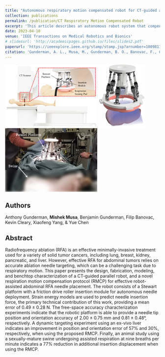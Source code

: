 ```yaml
---
title: "Autonomous respiratory motion compensated robot for CT-guided abdominal radiofrequency ablations"
collection: publications
permalink: /publication/CT Respiratory Motion Compensated Robot
excerpt: 'This article describes an autonomous robot system that compensates for respiratory motion during CT-guided abdominal radiofrequency ablations, utilizing a Stewart platform, a friction-driven insertion module, and a custom breath-sensing pad to improve needle placement accuracy in minimally-invasive cancer treatments.'
date: 2023-04-10
venue: 'IEEE Transactions on Medical Robotics and Bionics'
# slidesurl: 'http://academicpages.github.io/files/slides2.pdf'
paperurl: 'https://ieeexplore.ieee.org/stamp/stamp.jsp?arnumber=10098111'
citation: 'Gunderman, A. L., Musa, M., Gunderman, B. O., Banovac, F., Cleary, K., Yang, X., & Chen, Y. (2023). Autonomous respiratory motion compensated robot for CT-guided abdominal radiofrequency ablations. IEEE Transactions on Medical Robotics and Bionics, 5(2), 206-217.'
---
```


<img src="/images/ct_respiratory_comp_robot_1.gif" alt="image info" width="300" style="margin-right: 5px;"/><img src="/images/ct_respiratory_comp_robot_3.gif" alt="image info" width="150" style="margin-right: 10px;"/><img src="/images/ct_respiratory_comp_robot_2.png" alt="image info" width="300"/>

## Authors
Anthony Gunderman, **Mishek Musa**, Benjamin Gunderman, Filip Banovac, Kevin Cleary, Xiaofeng Yang, & Yue Chen

## Abstract
Radiofrequency ablation (RFA) is an effective minimally-invasive treatment used for a variety of solid tumor cancers, including lung, breast, kidney, pancreatic, and liver. However, effective RFA for abdominal tumors relies on accurate ablation needle targeting, which can be a challenging task due to respiratory motion. This paper presents the design, fabrication, modeling, and benchtop characterization of a CT-guided parallel robot, and a novel respiration motion compensation protocol (RMCP) for effective robot-assisted abdominal RFA needle placement. The robot consists of a Stewart platform with a friction drive roller insertion module for autonomous needle deployment. Strain energy models are used to predict needle insertion force, the primary technical contribution of this work, providing a mean error of 0.49 ± 0.28 N. The free-space accuracy characterization experiments indicate that the robotic platform is able to provide a needle tip position and orientation accuracy of 2.00 ± 0.75 mm and 0.81 ± 0.48°, respectively. A dynamic targeting experiment using an ex-vivo liver indicates an improvement in position and orientation error of 57% and 30%, respectively, when using the proposed RMCP. Finally, an animal study using a sexually-mature swine undergoing assisted respiration at nine breaths per minute indicates a 77% reduction in additional insertion displacement when using the RMCP.


